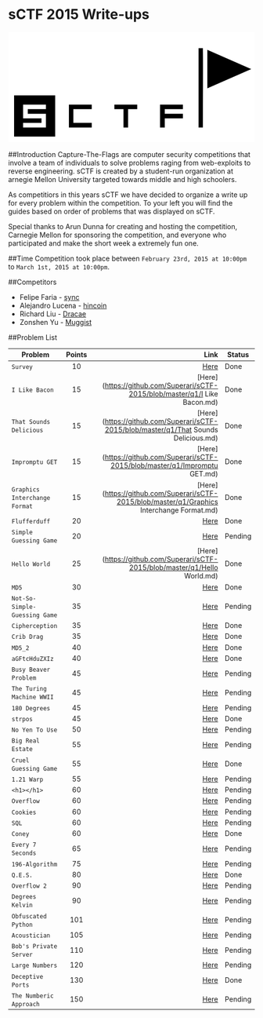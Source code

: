 sCTF 2015 Write-ups
=======

![logo](https://github.com/Superari/sCTF-2015/blob/master/q1/files/banner.png "logo")

##Introduction
Capture-The-Flags are computer security competitions that involve a team of individuals to solve problems raging from web-exploits to reverse engineering. sCTF is created by a student-run organization at arnegie Mellon University targeted towards middle and high schoolers.

As competitiors in this years sCTF we have decided to organize a write up for every problem within the competition. To your left you will find the guides based on order of problems that was displayed on sCTF.

Special thanks to Arun Dunna for creating and hosting the competition, Carnegie Mellon for sponsoring the competition, and everyone who participated and make the short week a extremely fun one.

##Time
Competition took place between ```February 23rd, 2015 at 10:00pm``` to ```March 1st, 2015 at 10:00pm```.

##Competitors

* Felipe Faria - [sync](https://github.com/Synchronizing)
* Alejandro Lucena - [hincoin](https://github.com/Hincoin)
* Richard Liu - [Dracae](https://github.com/Dracae)
* Zonshen Yu - [Muggist](https://github.com/Muggist)

##Problem List

| Problem                        | Points        | Link 																				 			   | Status  |
|--------------------------------|:-------------:| ---------------------------------------------------------------------------------------------------:| ------  |
| ```Survey```                         | 10            | [Here](https://github.com/Superari/sCTF-2015/blob/master/q1/Survey.md) 				 	   | Done    |
| ```I Like Bacon```                   | 15            | [Here](https://github.com/Superari/sCTF-2015/blob/master/q1/I Like Bacon.md) 		 		   | Done    |
| ```That Sounds Delicious```          | 15            | [Here](https://github.com/Superari/sCTF-2015/blob/master/q1/That Sounds Delicious.md) 		   | Done    |
| ```Impromptu GET```                  | 15            | [Here](https://github.com/Superari/sCTF-2015/blob/master/q1/Impromptu GET.md) 		 		   | Done    |
| ```Graphics Interchange Format```    | 15            | [Here](https://github.com/Superari/sCTF-2015/blob/master/q1/Graphics Interchange Format.md)   | Done	 |
| ```Flufferduff```                    | 20            | [Here](https://github.com/Superari/sCTF-2015/blob/master/q1/Flufferduff.md) 																			 		   | Done    |
| ```Simple Guessing Game```           | 20            | [Here](7) 																			 		   | Pending |
| ```Hello World```                    | 25            | [Here](https://github.com/Superari/sCTF-2015/blob/master/q1/Hello World.md) 				   | Done	 |
| ```MD5```                            | 30            | [Here](https://github.com/Superari/sCTF-2015/blob/master/q1/MD5.md) 	   	   			   	   | Done	 |
| ```Not-So-Simple-Guessing Game```    | 35            | [Here](10) 																	 			   | Pending |
| ```Cipherception```                  | 35            | [Here](https://github.com/Superari/sCTF-2015/blob/master/q1/Cipherception.md) 		  		   | Done	 |
| ```Crib Drag```                      | 35            | [Here](https://github.com/Superari/sCTF-2015/blob/master/q1/Crib%20Drag.md) 																				   | Done    |
| ```MD5_2```                          | 40            | [Here](https://github.com/Superari/sCTF-2015/blob/master/q1/MD5_2.md) 				 		   | Done 	 |
| ```aGFtcHduZXIz```                   | 40            | [Here](https://github.com/Superari/sCTF-2015/blob/master/q1/aGFtcHduZXIz.md) 																			 	   | Done    |
| ```Busy Beaver Problem```            | 45            | [Here](15) 																				   | Pending |
| ```The Turing Machine WWII```        | 45            | [Here](16) 																			 	   | Pending |
| ```180 Degrees```                    | 45            | [Here](17) 																			   	   | Pending |
| ```strpos```                         | 45            | [Here](https://github.com/Superari/sCTF-2015/blob/master/q1/strpos.md) 				 	   | Done	 |
| ```No Yen To Use```                  | 50            | [Here](19) 																			 	   | Pending |
| ```Big Real Estate```                | 55            | [Here](20) 																			 	   | Pending |
| ```Cruel Guessing Game```            | 55            | [Here](https://github.com/Superari/sCTF-2015/blob/master/q1/Cruel%20Guessing%20Game.md) 																			 	   | Done    |
| ```1.21 Warp```                      | 55            | [Here](22) 																			 	   | Pending |
| ```<h1></h1>```                      | 60            | [Here](23) 																			 	   | Pending |
| ```Overflow```                       | 60            | [Here](24) 																			 	   | Pending |
| ```Cookies```                        | 60            | [Here](25) 																			 	   | Pending |
| ```SQL```                            | 60            | [Here](26) 																			 	   | Pending |
| ```Coney```                          | 60            | [Here](https://github.com/Superari/sCTF-2015/blob/master/q1/Coney.md)  					   | Done 	 |
| ```Every 7 Seconds```                | 65            | [Here](28) 																			 	   | Pending |
| ```196-Algorithm```                  | 75            | [Here](29) 																			 	   | Pending |
| ```Q.E.S.```                         | 80            | [Here](https://github.com/Superari/sCTF-2015/blob/master/q1/QES.md) 																			 	   | Done    |
| ```Overflow 2```                     | 90            | [Here](31) 																			 	   | Pending |
| ```Degrees Kelvin```                 | 90            | [Here](32) 																			 	   | Pending |
| ```Obfuscated Python```              | 101           | [Here](33) 																			 	   | Pending |
| ```Acoustician```                    | 105           | [Here](34) 																			 	   | Pending |
| ```Bob's Private Server```           | 110           | [Here](35) 																			 	   | Pending |
| ```Large Numbers```                  | 120           | [Here](36) 																			 	   | Pending |
| ```Deceptive Ports```                | 130           | [Here](https://github.com/Superari/sCTF-2015/blob/master/q1/Deceptive%20Ports.md) 																			 	   | Done    |
| ```The Numberic Approach```          | 150           | [Here](38) 																				   | Pending |
